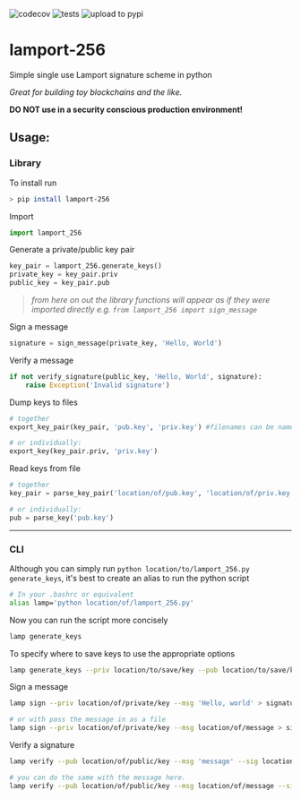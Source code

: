![codecov](https://codecov.io/gh/johnpaulkiser/lamport-256/branch/main/graph/badge.svg?token=ZWIK9EVZ3N)
![tests](https://github.com/johnpaulkiser/lamport-256/workflows/tests/badge.svg)
![upload to pypi](https://github.com/johnpaulkiser/lamport-256/workflows/upload%20to%20pypi/badge.svg)

# lamport-256
Simple single use Lamport signature scheme in python

_Great for building toy blockchains and the like._

**DO NOT use in a security conscious production environment!** 


## Usage:
### Library

To install run 
```bash
> pip install lamport-256
```

Import
```python
import lamport_256
```

Generate a private/public key pair
```python
key_pair = lamport_256.generate_keys()
private_key = key_pair.priv
public_key = key_pair.pub
```

> _from here on out the library functions will appear as if they were imported directly e.g. `from lamport_256 import sign_message`_

Sign a message
```python
signature = sign_message(private_key, 'Hello, World')
```

Verify a message
```python
if not verify_signature(public_key, 'Hello, World', signature):
    raise Exception('Invalid signature')
```

Dump keys to files
```python
# together
export_key_pair(key_pair, 'pub.key', 'priv.key') #filenames can be named anything you'd like

# or individually:
export_key(key_pair.priv, 'priv.key')
```

Read keys from file
```python
# together
key_pair = parse_key_pair('location/of/pub.key', 'location/of/priv.key')

# or individually:
pub = parse_key('pub.key')
```

_____
### CLI

Although you can simply run `python location/to/lamport_256.py generate_keys`, it's best to create an alias to run the python script
```bash
# In your .bashrc or equivalent
alias lamp='python location/of/lamport_256.py'
```

Now you can run the script more concisely
```bash
lamp generate_keys
```

To specify where to save keys to use the appropriate options
```bash
lamp generate_keys --priv location/to/save/key --pub location/to/save/key
```

Sign a message
```bash
lamp sign --priv location/of/private/key --msg 'Hello, world' > signature.txt

# or with pass the message in as a file
lamp sign --priv location/of/private/key --msg location/of/message > signature.txt
```

Verify a signature
```bash
lamp verify --pub location/of/public/key --msg 'message' --sig location/of/signature 

# you can do the same with the message here.
lamp verify --pub location/of/public/key --msg location/of/message --sig location/of/signature 
```
